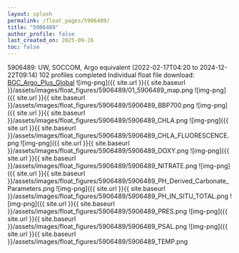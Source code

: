 ```yaml
---
layout: splash
permalink: /float_pages/5906489/
title: "5906489"
author_profile: false
last_created_on: 2025-09-26
toc: false
---
```

 
5906489: UW, SOCCOM, Argo equivalent (2022-02-17T04:20 to 2024-12-22T09:14)
102 profiles completed
Individual float file download: [BGC_Argo_Plus_Global](https://ftp.soest.hawaii.edu/bgc_argo_plus/Individual_Floats/outliers_removed/5906489_Sprof_processed.nc)
![img-png]({{ site.url }}{{ site.baseurl }}/assets/images/float_figures/5906489/01_5906489_map.png
![img-png]({{ site.url }}{{ site.baseurl }}/assets/images/float_figures/5906489/5906489_BBP700.png
![img-png]({{ site.url }}{{ site.baseurl }}/assets/images/float_figures/5906489/5906489_CHLA.png
![img-png]({{ site.url }}{{ site.baseurl }}/assets/images/float_figures/5906489/5906489_CHLA_FLUORESCENCE.png
![img-png]({{ site.url }}{{ site.baseurl }}/assets/images/float_figures/5906489/5906489_DOXY.png
![img-png]({{ site.url }}{{ site.baseurl }}/assets/images/float_figures/5906489/5906489_NITRATE.png
![img-png]({{ site.url }}{{ site.baseurl }}/assets/images/float_figures/5906489/5906489_PH_Derived_Carbonate_Parameters.png
![img-png]({{ site.url }}{{ site.baseurl }}/assets/images/float_figures/5906489/5906489_PH_IN_SITU_TOTAL.png
![img-png]({{ site.url }}{{ site.baseurl }}/assets/images/float_figures/5906489/5906489_PRES.png
![img-png]({{ site.url }}{{ site.baseurl }}/assets/images/float_figures/5906489/5906489_PSAL.png
![img-png]({{ site.url }}{{ site.baseurl }}/assets/images/float_figures/5906489/5906489_TEMP.png
